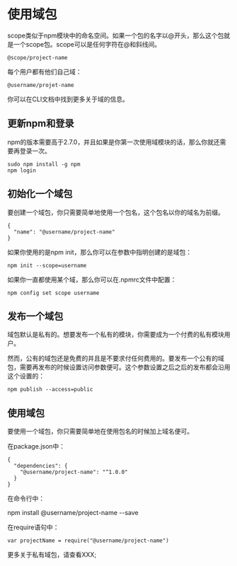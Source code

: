 # 使用域包

scope类似于npm模块中的命名空间。如果一个包的名字以@开头，那么这个包就是一个scope包。scope可以是任何字符在@和斜线间。

`@scope/project-name`

每个用户都有他们自己域：

`@username/projet-name`

你可以在CLI文档中找到更多关于域的信息。

## 更新npm和登录

npm的版本需要高于2.7.0，并且如果是你第一次使用域模块的话，那么你就还需要再登录一次。

```
sudo npm install -g npm
npm login
```

## 初始化一个域包

要创建一个域包，你只需要简单地使用一个包名，这个包名以你的域名为前缀。

```
{
  "name": "@username/project-name"
}
```

如果你使用的是npm init，那么你可以在参数中指明创建的是域包：

`npm init --scope=username`

如果你一直都使用某个域，那么你可以在.npmrc文件中配置：

`npm config set scope username`

## 发布一个域包

域包默认是私有的。想要发布一个私有的模块，你需要成为一个付费的私有模块用户。

然而，公有的域包还是免费的并且是不要求付任何费用的。要发布一个公有的域包，需要再发布的时候设置访问参数便可。这个参数设置之后之后的发布都会沿用这个设置的：

`npm publish --access=public`

## 使用域包

要使用一个域包，你只需要简单地在使用包名的时候加上域名便可。

在package.json中：

```
{
  "dependencies": {
    "@username/project-name": "^1.0.0"
  }
}
```

在命令行中：

npm install @username/project-name --save

在require语句中：
```
var projectName = require("@username/project-name")
```

更多关于私有域包，请查看XXX;
